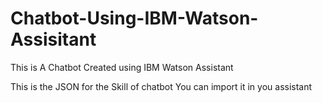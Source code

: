 # Chatbot-Using-IBM-Watson-Assisitant
This is A Chatbot Created using IBM Watson Assistant

This is the JSON for the Skill of chatbot
You can import it in you assistant
